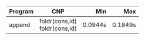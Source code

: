 Program | CNP | Min | Max
--- | --- | ---: | ---:
append | foldr(cons,id)<br/>foldr(cons,id) | 0.0944s | 0.1849s
